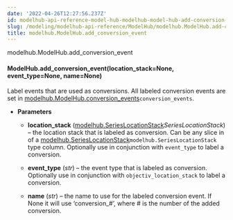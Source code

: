 ```yaml
---
date: '2022-04-26T12:27:56.237Z'
id: modelhub-api-reference-model-hub-modelhub-model-hub-add-conversion-event
slug: /modeling/modelhub-api-reference/ModelHub/modelhub.ModelHub.add-conversion-event/
title: modelhub.ModelHub.add_conversion_event
---
```


modelhub.ModelHub.add_conversion_event


#### ModelHub.add_conversion_event(location_stack=None, event_type=None, name=None)
Label events that are used as conversions. All labeled conversion events are set in
[modelhub.ModelHub.conversion_events](#modelhub.ModelHub.conversion_events)`conversion_events`.


* **Parameters**

    
    * **location_stack** ([modelhub.SeriesLocationStack](#modelhub.SeriesLocationStack)*SeriesLocationStack*) – the location stack that is labeled as conversion. Can be any slice in of a
    [modelhub.SeriesLocationStack](#modelhub.SeriesLocationStack)`modelhub.SeriesLocationStack` type column. Optionally use in conjunction with
    `event_type` to label a conversion.


    * **event_type** (*str*) – the event type that is labeled as conversion. Optionally use in conjunction with
    `objectiv_location_stack` to label a conversion.


    * **name** (*str*) – the name to use for the labeled conversion event. If None it will use ‘conversion_#’,
    where # is the number of the added conversion.


<!-- !! processed by numpydoc !! -->
